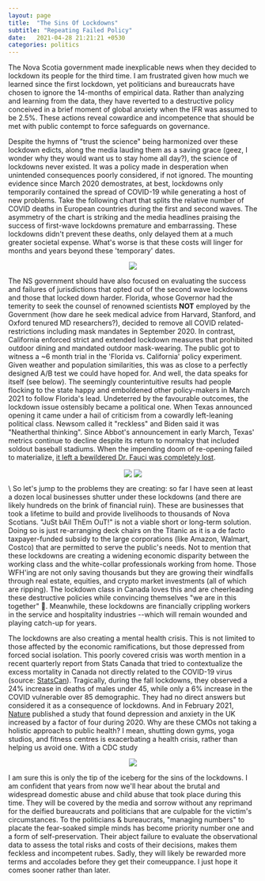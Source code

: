 ```yaml
---
layout: page
title:  "The Sins Of Lockdowns"
subtitle: "Repeating Failed Policy"
date:   2021-04-28 21:21:21 +0530
categories: politics
---
```


The Nova Scotia government made inexplicable news when they decided to lockdown its people for the third time. I am frustrated given how much we learned since the first lockdown, yet politicians and bureaucrats have chosen to ignore the 14-months of empirical data. Rather than analyzing and learning from the data, they have reverted to a destructive policy conceived in a brief moment of global anxiety when the IFR was assumed to be 2.5%. These actions reveal cowardice and incompetence that should be met with public contempt to force safeguards on governance.

Despite the hymns of "trust the science" being harmonized over these lockdown edicts, along the media lauding them as a saving grace (geez, I wonder why they would want us to stay home all day?), the science of lockdowns never existed. It was a policy made in desperation when unintended consequences poorly considered, if not ignored. The mounting evidence since March 2020 demostrates, at best, lockdowns only temporarily contained the spread of COVID-19 while generating a host of new problems. Take the following chart that splits the relative number of COVID deaths in European countries during the first and second waves. The asymmetry of the chart is striking and the media headlines praising the success of first-wave lockdowns premature and embarrassing. These lockdowns didn't prevent these deaths, only delayed them at a much greater societal expense. What's worse is that these costs will linger for months and years beyond these 'temporary' dates. 
  

<p align="center">
  <img align="center" src="https://jfm-data.github.io/assets/img/second_wave.png">
</p>  
  


The NS government should have also focused on evaluating the success and failures of jurisdictions that opted out of the second wave lockdowns and those that locked down harder. Florida, whose Governor had the temerity to seek the counsel of renowned scientists __NOT__ employed by the Government (how dare he seek medical advice from Harvard, Stanford, and Oxford tenured MD researchers?), decided to remove all COVID related-restrictions including mask mandates in September 2020. In contrast, California enforced strict and extended lockdown measures that prohibited outdoor dining and mandated outdoor mask-wearing. The public got to witness a ~6 month trial in the 'Florida vs. California' policy experiment. Given weather and population similarities, this was as close to a perfectly designed A/B test we could have hoped for. And well, the data speaks for itself (see below). The seemingly counterintuitive results had people flocking to the state happy and emboldened other policy-makers in March 2021 to follow Florida's lead. Undeterred by the favourable outcomes, the lockdown issue ostensibly became a political one. When Texas announced opening it came under a hail of criticism from a cowardly left-leaning political class. Newsom called it "reckless" and Biden said it was "Neatherthal thinking". Since Abbot's announcement in early March, Texas' metrics continue to decline despite its return to normalcy that included soldout baseball stadiums. When the impending doom of re-opening failed to materialize, [it left a bewildered Dr. Fauci was completely lost](https://nypost.com/2021/04/10/fauci-not-sure-why-texas-doesnt-have-covid-uptick-after-nixing-masks/). 
  

<p align="center">
  <img align="center" src="https://jfm-data.github.io/assets/img/fla_cali_covid.jpg">
  <img align="center" src="https://jfm-data.github.io/assets/img/US_states_covid.jpg">
</p>    
\
So let's jump to the problems they are creating: so far I have seen at least a dozen local businesses shutter under these lockdowns (and there are likely hundreds on the brink of financial ruin). These are businesses that took a lifetime to build and provide livelihoods to thousands of Nova Scotians. "JuSt bAil ThEm OuT!" is not a viable short or long-term solution. Doing so is just re-arranging deck chairs on the Titanic as it is a de facto taxpayer-funded subsidy to the large corporations (like Amazon, Walmart, Costco) that are permitted to serve the public's needs. Not to mention that these lockdowns are creating a widening economic disparity between the working class and the white-collar professionals working from home. Those WFH'ing are not only saving thousands but they are growing their windfalls through real estate, equities, and crypto market investments (all of which are ripping). The lockdown class in Canada loves this and are cheerleading these destructive policies while convincing themselves "we are in this together" 🤮. Meanwhile, these lockdowns are financially crippling workers in the service and hospitality industries --which will remain wounded and playing catch-up for years.  

The lockdowns are also creating a mental health crisis. This is not limited to those affected by the economic ramifications, but those depressed from forced social isolation. This poorly covered crisis was worth mention in a recent quarterly report from Stats Canada that tried to contextualize the excess mortality in Canada not directly related to the COVID-19 virus (source: [StatsCan](https://www150.statcan.gc.ca/n1/en/daily-quotidien/210310/dq210310c-eng.pdf?st=fHDKnpD3)). Tragically, during the fall lockdowns, they observed a 24% increase in deaths of males under 45, while only a 6% increase in the COVID vulnerable over 85 demographic. They had no direct answers but considered it as a consequence of lockdowns. And in February 2021, [Nature](https://www.nature.com/articles/d41586-021-00175-z) published a study that found depression and anxiety in the UK increased by a factor of four during 2020. Why are these CMOs not taking a holistic approach to public health? I mean, shutting down gyms, yoga studios, and fitness centres is exacerbating a health crisis, rather than helping us avoid one. With a CDC study
  
<p align="center">
  <img align="center" src="https://jfm-data.github.io/assets/img/mental_health.png">
</p>  
  
I am sure this is only the tip of the iceberg for the sins of the lockdowns. I am confident that years from now we'll hear about the brutal and widespread domestic abuse and child abuse that took place during this time. They will be covered by the media and sorrow without any reprimand for the deified bureaucrats and politicians that are culpable for the victim's circumstances. To the politicians & bureaucrats, "managing numbers" to placate the fear-soaked simple minds has become priority number one and a form of self-preservation. Their abject failure to evaluate the observational data to assess the total risks and costs of their decisions, makes them feckless and incompetent rubes. Sadly, they will likely be rewarded more terms and accolades before they get their comeuppance. I just hope it comes sooner rather than later.



